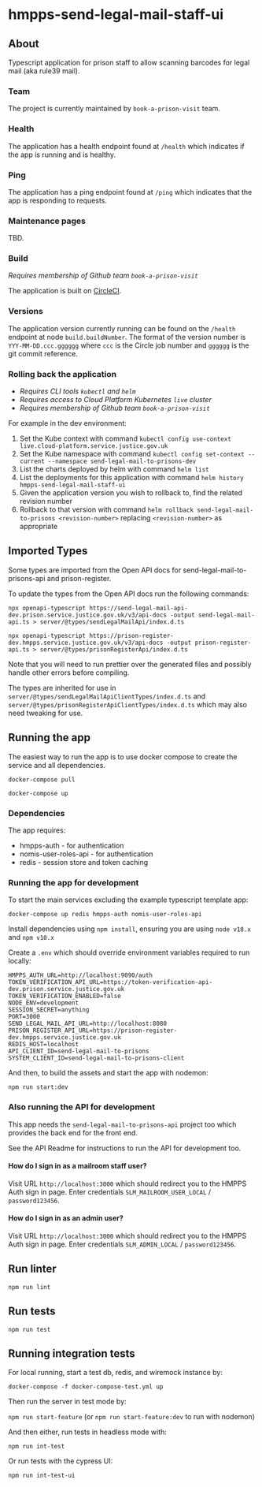 # hmpps-send-legal-mail-staff-ui

## About
Typescript application for prison staff to allow scanning barcodes for legal mail (aka rule39 mail).

### Team
The project is currently maintained by `book-a-prison-visit` team.

### Health
The application has a health endpoint found at `/health` which indicates if the app is running and is healthy.

### Ping
The application has a ping endpoint found at `/ping` which indicates that the app is responding to requests.

### Maintenance pages
TBD.

### Build
<em>Requires membership of Github team `book-a-prison-visit`</em>

The application is built on [CircleCI](https://app.circleci.com/pipelines/github/ministryofjustice/hmpps-send-legal-mail-staff-ui).

### Versions
The application version currently running can be found on the `/health` endpoint at node `build.buildNumber`. The format of the version number is `YYY-MM-DD.ccc.gggggg` where `ccc` is the Circle job number and `gggggg` is the git commit reference.

### Rolling back the application

* <em>Requires CLI tools `kubectl` and `helm`</em>
* <em>Requires access to Cloud Platform Kubernetes `live` cluster</em>
* <em>Requires membership of Github team `book-a-prison-visit`</em>

For example in the dev environment:
1. Set the Kube context with command `kubectl config use-context live.cloud-platform.service.justice.gov.uk`
2. Set the Kube namespace with command `kubectl config set-context --current --namespace send-legal-mail-to-prisons-dev`
3. List the charts deployed by helm with command `helm list`
4. List the deployments for this application with command `helm history hmpps-send-legal-mail-staff-ui`
5. Given the application version you wish to rollback to, find the related revision number
6. Rollback to that version with command `helm rollback send-legal-mail-to-prisons <revision-number>` replacing `<revision-number>` as appropriate

## Imported Types
Some types are imported from the Open API docs for send-legal-mail-to-prisons-api and prison-register.

To update the types from the Open API docs run the following commands:

`npx openapi-typescript https://send-legal-mail-api-dev.prison.service.justice.gov.uk/v3/api-docs -output send-legal-mail-api.ts > server/@types/sendLegalMailApi/index.d.ts`

`npx openapi-typescript https://prison-register-dev.hmpps.service.justice.gov.uk/v3/api-docs -output prison-register-api.ts > server/@types/prisonRegisterApi/index.d.ts`

Note that you will need to run prettier over the generated files and possibly handle other errors before compiling.

The types are inherited for use in `server/@types/sendLegalMailApiClientTypes/index.d.ts` and `server/@types/prisonRegisterApiClientTypes/index.d.ts` which may also need tweaking for use.

## Running the app
The easiest way to run the app is to use docker compose to create the service and all dependencies. 

`docker-compose pull`

`docker-compose up`

### Dependencies
The app requires: 
* hmpps-auth - for authentication
* nomis-user-roles-api - for authentication
* redis - session store and token caching

### Running the app for development

To start the main services excluding the example typescript template app: 

`docker-compose up redis hmpps-auth nomis-user-roles-api`

Install dependencies using `npm install`, ensuring you are using `node v18.x` and `npm v10.x`

Create a `.env` which should override environment variables required to run locally:
```properties
HMPPS_AUTH_URL=http://localhost:9090/auth
TOKEN_VERIFICATION_API_URL=https://token-verification-api-dev.prison.service.justice.gov.uk
TOKEN_VERIFICATION_ENABLED=false
NODE_ENV=development
SESSION_SECRET=anything
PORT=3000
SEND_LEGAL_MAIL_API_URL=http://localhost:8080
PRISON_REGISTER_API_URL=https://prison-register-dev.hmpps.service.justice.gov.uk
REDIS_HOST=localhost
API_CLIENT_ID=send-legal-mail-to-prisons
SYSTEM_CLIENT_ID=send-legal-mail-to-prisons-client
```

And then, to build the assets and start the app with nodemon:

`npm run start:dev`

### Also running the API for development
This app needs the `send-legal-mail-to-prisons-api` project too which provides the back end for the front end.

See the API Readme for instructions to run the API for development too.

#### How do I sign in as a mailroom staff user?
Visit URL `http://localhost:3000` which should redirect you to the HMPPS Auth sign in page. Enter credentials `SLM_MAILROOM_USER_LOCAL` / `password123456`.

#### How do I sign in as an admin user?
Visit URL `http://localhost:3000` which should redirect you to the HMPPS Auth sign in page. Enter credentials `SLM_ADMIN_LOCAL` / `password123456`.

## Run linter
`npm run lint`

## Run tests
`npm run test`

## Running integration tests
For local running, start a test db, redis, and wiremock instance by:

`docker-compose -f docker-compose-test.yml up`

Then run the server in test mode by:

`npm run start-feature` (or `npm run start-feature:dev` to run with nodemon)

And then either, run tests in headless mode with:

`npm run int-test`

Or run tests with the cypress UI:

`npm run int-test-ui`
